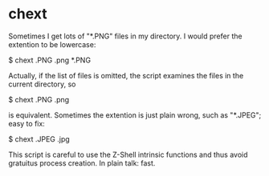 chext
=====

Sometimes I get lots of "*.PNG" files in my directory.  I would prefer the extention to be lowercase:

  $ chext .PNG .png *.PNG

Actually, if the list of files is omitted, the script examines the files in the current directory, so

  $ chext .PNG .png

is equivalent.  Sometimes the extention is just plain wrong, such as "*.JPEG"; easy to fix:

  $ chext .JPEG .jpg

This script is careful to use the Z-Shell intrinsic functions and thus avoid gratuitus process creation.  In plain talk: fast.
